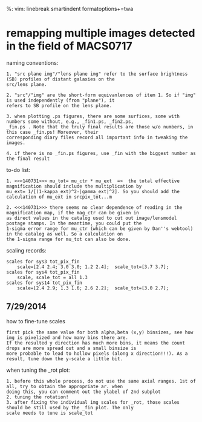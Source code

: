 %: vim: linebreak smartindent formatoptions+=twa

remapping multiple images detected in the field of MACS0717
===================

naming conventions:

    1. "src plane img"/"lens plane img" refer to the surface brightness (SB) profiles of distant galaxies on the 
    src/lens plane.

    2. "src"/"img" are the short-form equivanlences of item 1. So if "img" is used independently (from "plane"), it 
    refers to SB profile on the lens plane. 

    3. when plotting .ps figures, there are some surfices, some with numbers some without, e.g., _fin1.ps, _fin2.ps, 
    _fin.ps . Note that the truly final results are those w/o numbers, in this case _fin.ps! Moreover, their 
    corresponding diary files record all important info in tweaking the images.

    4. if there is no _fin.ps figures, use _fin with the biggest number as the final result

to-do list:

    1. <<<140731>>> mu_tot= mu_ctr * mu_ext  =>  the total effective magnification should include the multiplication by 
    mu_ext= 1/[(1-kappa_ext)^2-|gamma_ext|^2]. So you should add the calculation of mu_ext in srcpix_tot...m

    2. <<<140731>>> there seems no clear dependence of reading in the magnification map, if the mag_ctr can be given in 
    as direct values in the catalog used to cut out image/lensmodel postage stamps. In the meantime, you could put the 
    1-sigma error range for mu_ctr (which can be given by Dan''s webtool) in the catalog as well. So a calculation on 
    the 1-sigma range for mu_tot can also be done.

scaling records:

    scales for sys3 tot_pix_fin
        scale=[2.4 2.4; 3.0 3.0; 1.2 2.4];  scale_tot=[3.7 3.7];
    scales for sys4 tot_pix_fin
        scale, scale_tot = all 1.3
    scales for sys14 tot_pix_fin
        scale=[2.4 2.9; 1.3 1.6; 2.6 2.2];  scale_tot=[3.0 2.7];

7/29/2014
---------
how to fine-tune scales

    first pick the same value for both alpha,beta (x,y) binsizes, see how img is pixelized and how many bins there are.  
    If the resulted y direction has much more bins, it means the count drops are more spread out and a small binsize is 
    more probable to lead to hollow pixels (along x direction!!!). As a result, tune down the y-scale a little bit.

when tuning the _rot plot:
    
    1. before this whole process, do not use the same axial ranges. 1st of all, try to obtain the appropriate ar. when 
    doing this, you can comment out the ylabel of 2nd subplot
    2. tuning the rotation!
    3. after fixing the individual img scales for _rot, those scales should be still used by the _fin plot. The only 
    scale needs to tune is scale_tot

